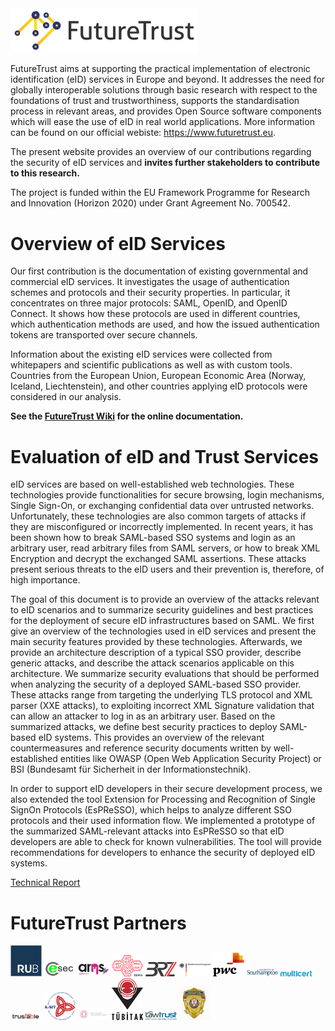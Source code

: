 <img src="https://github.com/RUB-NDS/FutureTrust/blob/master/images/futuretrust.jpg" width="300" alt="FutureTrust">

FutureTrust aims at supporting the practical implementation of electronic identification (eID) services in Europe and beyond. It addresses the need for globally interoperable solutions through basic research with respect to the foundations of trust and trustworthiness, supports the standardisation process in relevant areas, and provides Open Source software components which will ease the use of eID in real world applications. More information can be found on our official webiste: https://www.futuretrust.eu.

The present website provides an overview of our contributions regarding the security of eID services and **invites further stakeholders to contribute to this research.** 

The project is funded within the EU Framework Programme for Research and Innovation (Horizon 2020) under Grant Agreement No. 700542.


# Overview of eID Services

Our first contribution is the documentation of existing governmental and commercial eID services. It investigates the usage of authentication schemes and protocols and their security properties. In particular, it concentrates on three major protocols: SAML, OpenID, and OpenID Connect. It shows how these protocols are used in different countries, which authentication methods are used, and how the issued authentication tokens are transported over secure channels.

Information about the existing eID services were collected from whitepapers and scientific publications as well as with custom tools. Countries from the European Union, European Economic Area (Norway, Iceland, Liechtenstein), and other countries applying eID protocols were considered in our analysis.

**See the [FutureTrust Wiki](https://github.com/RUB-NDS/FutureTrust/wiki) for the online documentation.**

# Evaluation of eID and Trust Services
eID services are based on well-established web technologies. These technologies provide functionalities for secure browsing, login mechanisms, Single Sign-On, or exchanging confidential data over untrusted networks. Unfortunately, these technologies are also common targets of attacks if they are misconfigured or incorrectly implemented. In recent years, it has been shown how to break SAML-based SSO systems and login as an arbitrary user, read arbitrary files from SAML servers, or how to break XML Encryption and decrypt the exchanged SAML assertions. These attacks present serious threats to the eID users and their prevention is, therefore, of high importance.

The goal of this document is to provide an overview of the attacks relevant to eID scenarios and to summarize security guidelines and best practices for the deployment of secure eID infrastructures based on SAML.
We first give an overview of the technologies used in eID services and present the main security features provided by these technologies. Afterwards, we provide an architecture description of a typical SSO provider, describe generic attacks, and describe the attack scenarios applicable on this architecture. We summarize security evaluations that should be performed when analyzing the security of a deployed SAML-based SSO provider. These attacks range from targeting the underlying TLS protocol and XML parser (XXE attacks), to exploiting incorrect XML Signature validation that can allow an attacker to log in as an arbitrary user. Based on the summarized attacks, we define best security practices to deploy SAML-based eID systems. This provides an overview of the relevant countermeasures and reference security documents written by well-established entities like OWASP (Open Web Application Security Project) or BSI (Bundesamt für Sicherheit in der Informationstechnik).

In order to support eID developers in their secure development process, we also extended the tool Extension for Processing and Recognition of Single SignOn Protocols (EsPReSSO), which helps to analyze different SSO protocols and their used information flow. We implemented a prototype of the summarized SAML-relevant attacks into EsPReSSO so that eID developers are able to check for known vulnerabilities. The tool will provide recommendations for developers to enhance the security of deployed eID systems.

[Technical Report](docs/D2.3-Evaluation-of-eID-and-trust-services.pdf)

# FutureTrust Partners

<a href="https://www.ruhr-uni-bochum.de" target="_blank"><img src="https://github.com/RUB-NDS/FutureTrust/blob/master/images/rub.png" width="50" alt="FutureTrust"></a>
<a href="https://www.ecsec.de/startseite/" target="_blank"><img src="https://github.com/RUB-NDS/FutureTrust/blob/master/images/ecsec.png" width="50" alt="FutureTrust"></a>
<a href="https://www.arhs-group.com/" target="_blank"><img src="https://github.com/RUB-NDS/FutureTrust/blob/master/images/arhs.png" width="50" alt="FutureTrust"></a>
<a href="https://www.eema.org/" target="_blank"><img src="https://github.com/RUB-NDS/FutureTrust/blob/master/images/eema.png" width="50" alt="FutureTrust"></a>
<a href="https://en.brz.gv.at/" target="_blank"><img src="https://github.com/RUB-NDS/FutureTrust/blob/master/images/brz.png" width="50" alt="FutureTrust"></a>
<a href="https://www.bva.bund.de/DE/Home/home_node.html" target="_blank"><img src="https://github.com/RUB-NDS/FutureTrust/blob/master/images/bva.png" width="50" alt="FutureTrust"></a>
<a href="https://www.pwc.com/" target="_blank"><img src="https://github.com/RUB-NDS/FutureTrust/blob/master/images/pwc.png" width="50" alt="FutureTrust"></a>
<a href="https://www.southampton.ac.uk/" target="_blank"><img src="https://github.com/RUB-NDS/FutureTrust/blob/master/images/soton.png" width="50" alt="FutureTrust"></a>
<a href="https://www.multicert.com/en/" target="_blank"><img src="https://github.com/RUB-NDS/FutureTrust/blob/master/images/multicert.png" width="50" alt="FutureTrust"></a>
<a href="http://www.trustable.de/index_en.html" target="http://www.trustable.de/"><img src="https://github.com/RUB-NDS/FutureTrust/blob/master/images/trust.png" width="50" alt="FutureTrust"></a>
<a href="https://www.a-sit.at/" target="_blank"><img src="https://github.com/RUB-NDS/FutureTrust/blob/master/images/asit.png" width="50" alt="FutureTrust"></a>
<a href="https://sda.gov.ge/?lang=en" target="_blank"><img src="https://github.com/RUB-NDS/FutureTrust/blob/master/images/psda.jpg" width="50" alt="FutureTrust"></a>
<a href="https://www.tubitak.gov.tr/en" target="_blank"><img src="https://github.com/RUB-NDS/FutureTrust/blob/master/images/tubitak.png" width="50" alt="FutureTrust"></a>
<a href="https://www.lawtrust.co.za/" target="_blank"><img src="https://github.com/RUB-NDS/FutureTrust/blob/master/images/lawtrust.jpg" width="50" alt="FutureTrust"></a>
<a href="http://www.mup.gov.rs/wps/portal/en" target="_blank"><img src="https://github.com/RUB-NDS/FutureTrust/blob/master/images/mup.png" width="50" alt="FutureTrust"></a>

